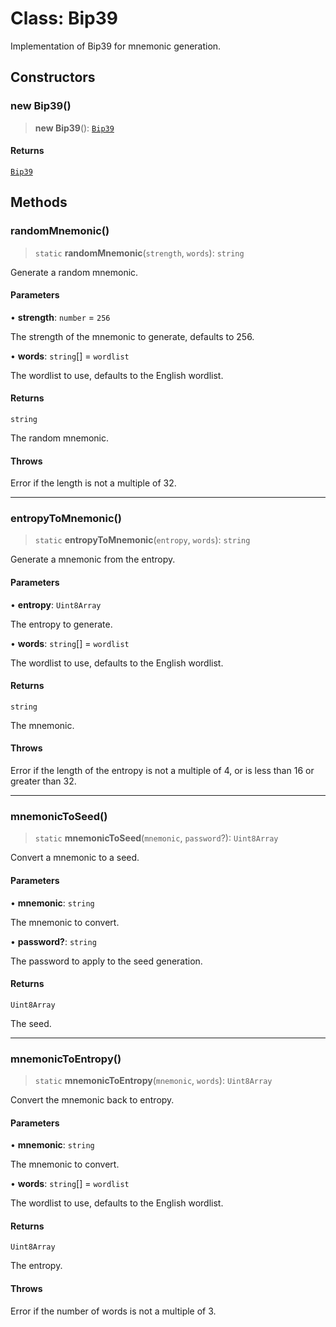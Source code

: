 # Class: Bip39

Implementation of Bip39 for mnemonic generation.

## Constructors

### new Bip39()

> **new Bip39**(): [`Bip39`](Bip39.md)

#### Returns

[`Bip39`](Bip39.md)

## Methods

### randomMnemonic()

> `static` **randomMnemonic**(`strength`, `words`): `string`

Generate a random mnemonic.

#### Parameters

• **strength**: `number` = `256`

The strength of the mnemonic to generate, defaults to 256.

• **words**: `string`[] = `wordlist`

The wordlist to use, defaults to the English wordlist.

#### Returns

`string`

The random mnemonic.

#### Throws

Error if the length is not a multiple of 32.

***

### entropyToMnemonic()

> `static` **entropyToMnemonic**(`entropy`, `words`): `string`

Generate a mnemonic from the entropy.

#### Parameters

• **entropy**: `Uint8Array`

The entropy to generate.

• **words**: `string`[] = `wordlist`

The wordlist to use, defaults to the English wordlist.

#### Returns

`string`

The mnemonic.

#### Throws

Error if the length of the entropy is not a multiple of 4, or is less than 16 or greater than 32.

***

### mnemonicToSeed()

> `static` **mnemonicToSeed**(`mnemonic`, `password`?): `Uint8Array`

Convert a mnemonic to a seed.

#### Parameters

• **mnemonic**: `string`

The mnemonic to convert.

• **password?**: `string`

The password to apply to the seed generation.

#### Returns

`Uint8Array`

The seed.

***

### mnemonicToEntropy()

> `static` **mnemonicToEntropy**(`mnemonic`, `words`): `Uint8Array`

Convert the mnemonic back to entropy.

#### Parameters

• **mnemonic**: `string`

The mnemonic to convert.

• **words**: `string`[] = `wordlist`

The wordlist to use, defaults to the English wordlist.

#### Returns

`Uint8Array`

The entropy.

#### Throws

Error if the number of words is not a multiple of 3.
